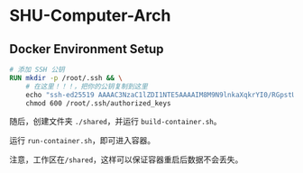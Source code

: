 # SHU-Computer-Arch

## Docker Environment Setup

```Dockerfile
# 添加 SSH 公钥
RUN mkdir -p /root/.ssh && \
    # 在这里！！！，把你的公钥复制到这里
    echo "ssh-ed25519 AAAAC3NzaC1lZDI1NTE5AAAAIM8M9N9lnkaXqkrYI0/RGpstU/myvcvOmd0EPGzJme7i drew@drews-Laptop.local" >> /root/.ssh/authorized_keys && \
    chmod 600 /root/.ssh/authorized_keys
```

随后，创建文件夹 `./shared`，并运行 `build-container.sh`。

运行 `run-container.sh`，即可进入容器。

注意，工作区在`/shared`，这样可以保证容器重启后数据不会丢失。